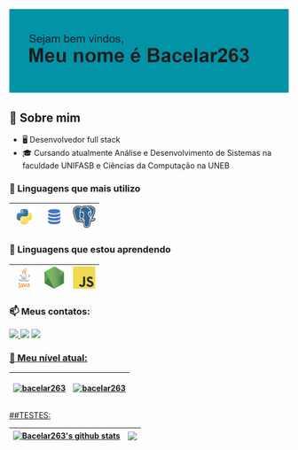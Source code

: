 <img src="/header.png" />

## :book: Sobre mim
- 🖥 Desenvolvedor full stack
- 🎓 Cursando atualmente Análise e Desenvolvimento de Sistemas na faculdade UNIFASB e Ciências da Computação na UNEB

### 🔨 Linguagens que mais utilizo
  
<img title="Python" alt="Python" width="40px" src="https://raw.githubusercontent.com/github/explore/master/topics/python/python.png" />|<img title="SQL" alt="SQL" width="40px" src="https://raw.githubusercontent.com/github/explore/master/topics/sql/sql.png">|<img title="postgresql" alt="postgresql" width="40px" src="https://raw.githubusercontent.com/github/explore/master/topics/postgresql/postgresql.png">
|--|--|--|

### 🎯 Linguagens que estou aprendendo
 
<img title="java" alt="java" width="40px" src="https://raw.githubusercontent.com/github/explore/master/topics/java/java.png" />|<img title="node" alt="node" width="40px" src="https://raw.githubusercontent.com/github/explore/master/topics/nodejs/nodejs.png">|<img title="javascript" alt="javascript" width="40px" src="https://raw.githubusercontent.com/github/explore/master/topics/javascript/javascript.png">
|--|--|--|

### 📫 Meus contatos:

<div>
<a href="https://instagram.com/bacelarguilherme7" target="_blank"><img src="https://img.shields.io/badge/-Instagram-%23E4405F?style=for-the-badge&logo=instagram&logoColor=white" target="(https://www.instagram.com/bacelarguilherme7/)"</a>
<a href = "mailto:bacelarguilherme7@gmail.com"><img src="https://img.shields.io/badge/Gmail-D14836?style=for-the-badge&logo=gmail&logoColor=white" target="_blank"></a>
<a href="https://www.linkedin.com/in/guilherme-bacelar-5a8846217" target="_blank"><img src="https://img.shields.io/badge/-LinkedIn-%230077B5?style=for-the-badge&logo=linkedin&logoColor=white" target="[_blank](https://www.linkedin.com/in/guilherme-bacelar-5a8846217/)"</a>   
</div>

### 🔔 Meu nível atual:

| <p><img align="center" src="https://github-readme-stats.vercel.app/api/top-langs?username=bacelar263&show_icons=true&locale=en&layout=compact&theme=github_dark" alt="bacelar263" /></p> | <p><img align="center" src="https://github-readme-stats.vercel.app/api?username=bacelar263&show_icons=true&locale=pt-br&theme=github_dark" alt="bacelar263" /></p> |
| ------------- | ------------- |

##TESTES:

|<a href="https://github.com/Bacelar263/"> <img align="center" src="https://github-readme-stats.vercel.app/api?username=Bacelar263&show_icons=true&include_all_commits=true&theme=buefy&hide_border=true" alt="Bacelar263's github stats"> </a>|<a href="https://github.com/Bacelar263/"><img align="center" src="https://github-readme-stats.vercel.app/api/top-langs/?username=Bacelar263&layout=compact&theme=buefy&hide_border=true"> </a>|
| ------------- | ------------- |
